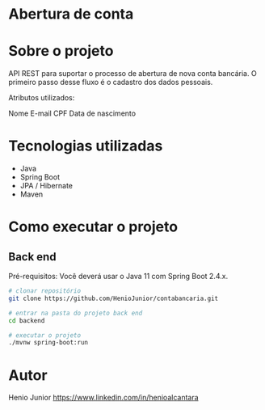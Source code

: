 # Abertura de conta

# Sobre o projeto

API REST para suportar o processo de abertura de nova conta bancária.
O primeiro passo desse fluxo é o cadastro dos dados pessoais.

Atributos utilizados:

Nome
E-mail
CPF
Data de nascimento

# Tecnologias utilizadas
- Java
- Spring Boot
- JPA / Hibernate
- Maven

# Como executar o projeto

## Back end
Pré-requisitos: Você deverá usar o Java 11 com Spring Boot 2.4.x.

```bash
# clonar repositório
git clone https://github.com/HenioJunior/contabancaria.git

# entrar na pasta do projeto back end
cd backend

# executar o projeto
./mvnw spring-boot:run
```

# Autor

Henio Junior
https://www.linkedin.com/in/henioalcantara
